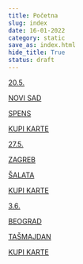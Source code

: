 ```yaml
---
title: Početna
slug: index
date: 16-01-2022
category: static
save_as: index.html
hide_title: True
status: draft
---
```


<!-- <div class="container">
	<h1>PRODAJA ULAZNICA:</h1>
	<div id="flipdown" class="flipdown flipdown__theme-light"> </div>
</div> -->

<div class="concerts">
	<a href="#" class="concert">
		<p>20.5.</p>
		<p>NOVI SAD</p>
		<p>SPENS</p>
		<p class="btn">KUPI KARTE</p>
	</a>
	<a href="#" class="concert">
		<p>27.5.</p>
		<p>ZAGREB</p>
		<p>ŠALATA</p>
		<p class="btn">KUPI KARTE</p>
	</a>
	<a href="#" class="concert">
		<p>3.6.</p>
		<p>BEOGRAD</p>
		<p>TAŠMAJDAN</p>
		<p class="btn">KUPI KARTE</p>
	</a>
</div>
